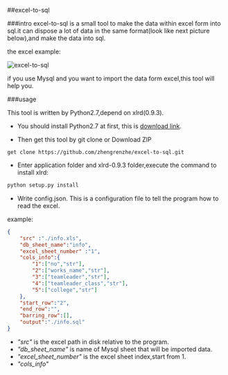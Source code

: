 ##excel-to-sql

###intro
excel-to-sql is a small tool to make the data within excel form into sql.it can dispose a lot of data in the same format(look like next picture below),and make the data into sql.

the excel example:

![excel-to-sql](http://droiz.qiniudn.com/excel-to-sqlexcel-to-sql.png)

if you use Mysql and you want to import the data form excel,this tool will help you.

###usage

This tool is written by Python2.7,depend on xlrd(0.9.3).

* You should install Python2.7 at first, this is [download link](https://www.python.org/download).

* Then get this tool by git clone or Download ZIP
````
get clone https://github.com/zhengrenzhe/excel-to-sql.git
````
* Enter application folder and xlrd-0.9.3 folder,execute the command to install xlrd:
````python
python setup.py install
````
* Write config.json. This is a configuration file to tell the program how to read the excel.

example:
````json
{
	"src" :"./info.xls",
	"db_sheet_name":"info",
	"excel_sheet_number" :"1",
	"cols_info":{
		"1":["no","str"],
		"2":["works_name","str"],
		"3":["teamleader","str"],
		"4":["teamleader_class","str"],
		"5":["college","str"]
	},
	"start_row":"2",
	"end_row":"",
	"barring_row":[],
	"output":"./info.sql"
}
````

*  *"src"* is the excel path in disk relative to the program.
*  *"db_sheet_name"* is name of Mysql sheet that will be imported data.
*  *"excel_sheet_number"* is the excel sheet index,start from 1.
*  *"cols_info"* 